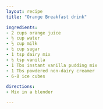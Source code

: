 ```yaml
---
layout: recipe
title: "Orange Breakfast drink"

ingredients:
- 2 cups orange juice
- ½ cup water
- ½ cup milk
- ¼ cup sugar
- 1 tsp dairy mix
- ½ tsp vanilla
- 1 Tbs instant vanilla pudding mix
- 1 Tbs powdered non-dairy creamer
- 6-8 ice cubes

directions:
- Mix in a blender

---
```


